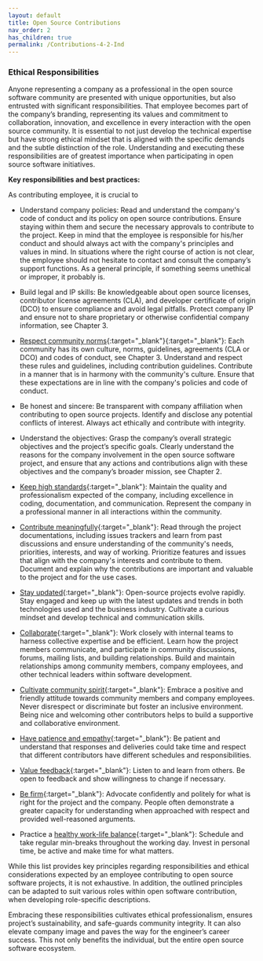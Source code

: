 ```yaml
---
layout: default
title: Open Source Contributions
nav_order: 2
has_children: true
permalink: /Contributions-4-2-Ind
---
```


### Ethical Responsibilities

Anyone representing a company as a professional in the open source software community are presented with unique opportunities, but also entrusted with significant responsibilities. That employee becomes part of the company’s branding, representing its values and commitment to collaboration, innovation, and excellence in every interaction with the open source community. It is essential to not just develop the technical expertise but have strong ethical mindset that is aligned with the specific demands and the subtle distinction of the role. Understanding and executing these responsibilities are of greatest importance when participating in open source software initiatives.

**Key responsibilities and best practices:**

As contributing employee, it is crucial to

* Understand company policies: Read and understand the company's code of conduct and its policy on open source contributions. Ensure staying within them and secure the necessary approvals to contribute to the project. Keep in mind that the employee is responsible for his/her conduct and should always act with the company's principles and values in mind. In situations where the right course of action is not clear, the employee should not hesitate to contact and consult the company’s support functions. As a general principle, if something seems unethical or improper, it probably is.

* Build legal and IP skills: Be knowledgeable about open source licenses, contributor license agreements (CLA), and developer certificate of origin (DCO) to ensure compliance and avoid legal pitfalls. Protect company IP and ensure not to share proprietary or otherwise confidential company information, see Chapter 3.

* [Respect community norms](https://chrisholdgraf.com/blog/2020/organizations-help-oss-guide/){:target="_blank"}{:target="_blank"}: Each community has its own culture, norms, guidelines, agreements (CLA or DCO) and codes of conduct, see Chapter 3. Understand and respect these rules and guidelines, including contribution guidelines. Contribute in a manner that is in harmony with the community's culture. Ensure that these expectations are in line with the company's policies and code of conduct.

* Be honest and sincere: Be transparent with company affiliation when contributing to open source projects. Identify and disclose any potential conflicts of interest. Always act ethically and contribute with integrity.

* Understand the objectives: Grasp the company’s overall strategic objectives and the project’s specific goals. Clearly understand the reasons for the company involvement in the open source software project, and ensure that any actions and contributions align with these objectives and the company’s broader mission, see Chapter 2.

* [Keep high standards](https://architectak.medium.com/a-guide-to-building-a-strong-open-source-portfolio-as-a-software-engineer-cfa8fd429eb4){:target="_blank"}: Maintain the quality and professionalism expected of the company, including excellence in coding, documentation, and communication. Represent the company in a professional manner in all interactions within the community.

* [Contribute meaningfully](https://developer.mozilla.org/en-US/docs/MDN/Community/Open_source_etiquette){:target="_blank"}: Read through the project documentations, including issues trackers and learn from past discussions and ensure understanding of the community's needs, priorities, interests, and way of working. Prioritize features and issues that align with the company's interests and contribute to them. Document and explain why the contributions are important and valuable to the project and for the use cases.

* [Stay updated](https://architectak.medium.com/a-guide-to-building-a-strong-open-source-portfolio-as-a-software-engineer-cfa8fd429eb4){:target="_blank"}: Open-source projects evolve rapidly. Stay engaged and keep up with the latest updates and trends in both technologies used and the business industry. Cultivate a curious mindset and develop technical and communication skills.

* [Collaborate](https://ca.indeed.com/career-advice/career-development/collaboration-skills){:target="_blank"}: Work closely with internal teams to harness collective expertise and be efficient. Learn how the project members communicate, and participate in community discussions, forums, mailing lists, and building relationships. Build and maintain relationships among community members, company employees, and other technical leaders within software development.

* [Cultivate community spirit](https://www.freecodecamp.org/news/practical-skills-for-open-source-maintainers/){:target="_blank"}: Embrace a positive and friendly attitude towards community members and company employees. Never disrespect or discriminate but foster an inclusive environment. Being nice and welcoming other contributors helps to build a supportive and collaborative environment.

* [Have patience and empathy](https://www.freecodecamp.org/news/practical-skills-for-open-source-maintainers/){:target="_blank"}: Be patient and understand that responses and deliveries could take time and respect that different contributors have different schedules and responsibilities.

* [Value feedback](https://www.freecodecamp.org/news/practical-skills-for-open-source-maintainers/){:target="_blank"}: Listen to and learn from others. Be open to feedback and show willingness to change if necessary.

* [Be firm](https://www.freecodecamp.org/news/practical-skills-for-open-source-maintainers/){:target="_blank"}: Advocate confidently and politely for what is right for the project and the company. People often demonstrate a greater capacity for understanding when approached with respect and provided well-reasoned arguments.

* Practice a [healthy work-life balance](https://www.linkedin.com/pulse/promote-work-life-balance-software-developers-logicabeans){:target="_blank"}: Schedule and take regular min-breaks throughout the working day. Invest in personal time, be active and make time for what matters.

While this list provides key principles regarding responsibilities and ethical considerations expected by an employee contributing to open source software projects, it is not exhaustive. In addition, the outlined principles can be adapted to suit various roles within open software contribution, when developing role-specific descriptions.

Embracing these responsibilities cultivates ethical professionalism, ensures project’s sustainability, and safe-guards community integrity. It can also elevate company image and paves the way for the engineer’s career success. This not only benefits the individual, but the entire open source software ecosystem.
